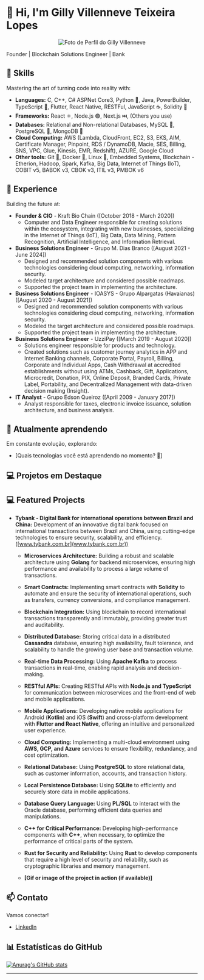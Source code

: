 # 👋 Hi, I'm Gilly Villenneve Teixeira Lopes

<p align="center"> 
  <img src="https://media.licdn.com/dms/image/C4E03AQGhmK_K4qB5Bw/profile-displayphoto-shrink_800_800/0/1637442935378?e=1678320000&v=beta&t=dHk6aWJC29jWj5_yUrX-b63z_9r92jK2bG4LjO9c22A" alt="Foto de Perfil do Gilly Villenneve"> 
</p>

Founder | Blockchain Solutions Engineer | Bank

## 🚀 Skills

Mastering the art of turning code into reality with:

* **Languages:** C, C++, C# ASPNet Core3, Python 🐍, Java, PowerBuilder, TypeScript 🔵, Flutter, React Native, RESTFul, JavaScript ☕, Solidity 💎
* **Frameworks:** React ⚛️, Node.js 🟢, Next.js ⏭️, (Others you use)
* **Databases:** Relational and Non-relational Databases, MySQL 🐬, PostgreSQL 🐘, MongoDB 🍃
* **Cloud Computing:** AWS (Lambda, CloudFront, EC2, S3, EKS, AIM, Certificate Manager, Pinpoint, RDS / DynamoDB, Macie, SES, Billing, SNS, VPC, Glue, Kinesis, EMR, Redshift), AZURE, Google Cloud
* **Other tools:** Git 🐙, Docker 🐳, Linux 🐧, Embedded Systems, Blockchain - Etherion, Hadoop, Spark, Kafka, Big Data, Internet of Things (IoT), COBIT v5, BABOK v3, CBOK v3, ITIL v3, PMBOK v6

## 💼 Experience

Building the future at:

* **Founder & CIO** - Kraft Bio Chain ([October 2018 - March 2020])
    * Computer and Data Engineer responsible for creating solutions within the ecosystem, integrating with new businesses, specializing in the Internet of Things (IoT), Big Data, Data Mining, Pattern Recognition, Artificial Intelligence, and Information Retrieval. 
* **Business Solutions Engineer** - Grupo M. Dias Branco ([August 2021 - June 2024])
    * Designed and recommended solution components with various technologies considering cloud computing, networking, information security.
    * Modeled target architecture and considered possible roadmaps.
    * Supported the project team in implementing the architecture.
* **Business Solutions Engineer** - IOASYS - Grupo Alpargatas (Havaianas) ([August 2020 - August 2021])
    * Designed and recommended solution components with various technologies considering cloud computing, networking, information security.
    * Modeled the target architecture and considered possible roadmaps.
    * Supported the project team in implementing the architecture.
* **Business Solutions Engineer** - UzziPay ([March 2019 - August 2020])
    * Solutions engineer responsible for products and technology.
    * Created solutions such as customer journey analytics in APP and Internet Banking channels, Corporate Portal, Payroll, Billing, Corporate and Individual Apps, Cash Withdrawal at accredited establishments without using ATMs, Cashback, Gift, Applications, Microcredit, Donation, PIX, Online Deposit, Branded Cards, Private Label, Portability, and Decentralized Management with data-driven decision making (Insight).
* **IT Analyst** - Grupo Edson Queiroz ([April 2009 - January 2017])
    * Analyst responsible for taxes, electronic invoice issuance, solution architecture, and business analysis.

## 🌱 Atualmente aprendendo

Em constante evolução, explorando:

* [Quais tecnologias você está aprendendo no momento? 🤔]

## 💻 Projetos em Destaque

## 💻 Featured Projects

* **Tybank - Digital Bank for international operations between Brazil and China:** Development of an innovative digital bank focused on international transactions between Brazil and China, using cutting-edge technologies to ensure security, scalability, and efficiency. ([www.tybank.com.br](www.tybank.com.br))

    * **Microservices Architecture:** Building a robust and scalable architecture using **Golang** for backend microservices, ensuring high performance and availability to process a large volume of transactions.
    * **Smart Contracts:** Implementing smart contracts with **Solidity** to automate and ensure the security of international operations, such as transfers, currency conversions, and compliance management.
    * **Blockchain Integration:** Using blockchain to record international transactions transparently and immutably, providing greater trust and auditability.
    * **Distributed Database:** Storing critical data in a distributed **Cassandra** database, ensuring high availability, fault tolerance, and scalability to handle the growing user base and transaction volume.
    * **Real-time Data Processing:** Using **Apache Kafka** to process transactions in real-time, enabling rapid analysis and decision-making.
    * **RESTful APIs:** Creating RESTful APIs with **Node.js and TypeScript** for communication between microservices and the front-end of web and mobile applications.
    * **Mobile Applications:** Developing native mobile applications for Android (**Kotlin**) and iOS (**Swift**) and cross-platform development with **Flutter and React Native**, offering an intuitive and personalized user experience.
    * **Cloud Computing:** Implementing a multi-cloud environment using **AWS, GCP, and Azure** services to ensure flexibility, redundancy, and cost optimization.
    * **Relational Database:** Using **PostgreSQL** to store relational data, such as customer information, accounts, and transaction history.
    * **Local Persistence Database:** Using **SQLite** to efficiently and securely store data in mobile applications.
    * **Database Query Language:** Using **PL/SQL** to interact with the Oracle database, performing efficient data queries and manipulations.
    * **C++ for Critical Performance:** Developing high-performance components with **C++**, when necessary, to optimize the performance of critical parts of the system.
    * **Rust for Security and Reliability:** Using **Rust** to develop components that require a high level of security and reliability, such as cryptographic libraries and memory management.

    * **[Gif or image of the project in action (if available)]**


## 📫 Contato

Vamos conectar!

* [LinkedIn](https://www.linkedin.com/in/villenneve)

## 📊 Estatísticas do GitHub

[![Anurag's GitHub stats](https://github-readme-stats.vercel.app/api?username=villeneve)](https://github.com/anuraghazra/github-readme-stats)

---

